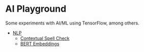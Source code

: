 # AI Playground

Some experiments with AI/ML using TensorFlow, among others.

- [NLP](nlp)
    - [Contextual Spell Check](nlp/contextual-spell-check)
    - [BERT Embeddings](nlp/bert-embedding)
